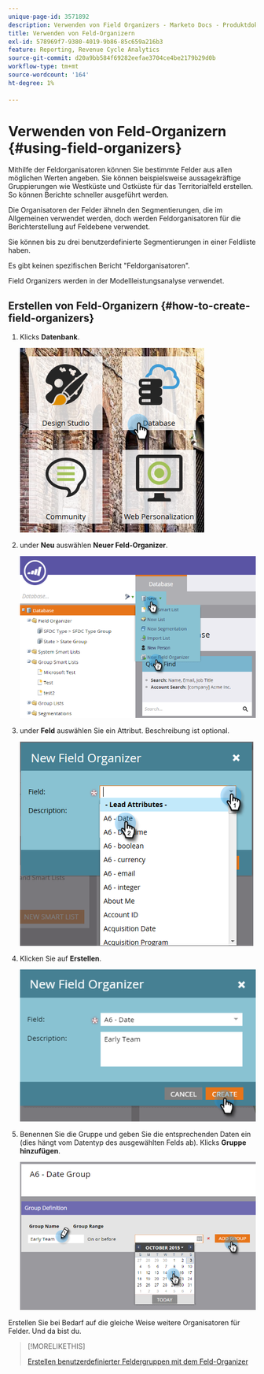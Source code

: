 ```yaml
---
unique-page-id: 3571892
description: Verwenden von Field Organizers - Marketo Docs - Produktdokumentation
title: Verwenden von Feld-Organizern
exl-id: 578969f7-9380-4019-9b86-85c659a216b3
feature: Reporting, Revenue Cycle Analytics
source-git-commit: d20a9bb584f69282eefae3704ce4be2179b29d0b
workflow-type: tm+mt
source-wordcount: '164'
ht-degree: 1%

---
```


# Verwenden von Feld-Organizern {#using-field-organizers}

Mithilfe der Feldorganisatoren können Sie bestimmte Felder aus allen möglichen Werten angeben. Sie können beispielsweise aussagekräftige Gruppierungen wie Westküste und Ostküste für das Territorialfeld erstellen. So können Berichte schneller ausgeführt werden.

Die Organisatoren der Felder ähneln den Segmentierungen, die im Allgemeinen verwendet werden, doch werden Feldorganisatoren für die Berichterstellung auf Feldebene verwendet.

Sie können bis zu drei benutzerdefinierte Segmentierungen in einer Feldliste haben.

Es gibt keinen spezifischen Bericht &quot;Feldorganisatoren&quot;.

Field Organizers werden in der Modellleistungsanalyse verwendet.

## Erstellen von Feld-Organizern {#how-to-create-field-organizers}

1. Klicks **Datenbank**.

   ![](assets/db.png)

1. under **Neu** auswählen **Neuer Feld-Organizer**.

   ![](assets/two-1.png)

1. under **Feld** auswählen Sie ein Attribut. Beschreibung ist optional.

   ![](assets/three-1.png)

1. Klicken Sie auf **Erstellen**.

   ![](assets/image2015-9-3-16-3a36-3a31.png)

1. Benennen Sie die Gruppe und geben Sie die entsprechenden Daten ein (dies hängt vom Datentyp des ausgewählten Felds ab). Klicks **Gruppe hinzufügen**.

   ![](assets/image2015-9-3-16-3a40-3a45.png)

Erstellen Sie bei Bedarf auf die gleiche Weise weitere Organisatoren für Felder. Und da bist du.

>[!MORELIKETHIS]
>
>[Erstellen benutzerdefinierter Feldergruppen mit dem Feld-Organizer](/help/marketo/product-docs/reporting/revenue-cycle-analytics/revenue-tools/field-organizers/create-custom-field-groups-using-the-field-organizer.md)
